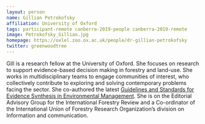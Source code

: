 ```yaml
---
layout: person
name: Gillian Petrokofsky
affiliation: University of Oxford
tags: participant-remote canberra-2019-people canberra-2019-remote
image: Petrokofsky_Gillian.jpg
homepage: https://oxlel.zoo.ox.ac.uk/people/dr-gillian-petrokofsky
twitter: greenwoodtree
---
```

Gill is a research fellow at the University of Oxford. She focuses on research to support evidence-based decision making in forestry and land-use. She works in multidisciplinary teams to engage communities of interest, who collectively contribute to exploring and solving contemporary problems facing the sector. She co-authored the latest <a href="http://www.environmentalevidence.org/information-for-authors">Guidelines and Standards for Evidence Synthesis in Environmental Management</a>. She is on the Editorial Advisory Group for the International Forestry Review and a Co-ordinator of the International Union of Forestry Research Organization’s division on Information and communication.